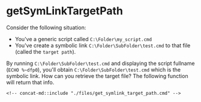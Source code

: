 # getSymLinkTargetPath

Consider the following situation:

* You've a generic script called `C:\Folder\my_script.cmd`
* You've create a symbolic link `C:\Folder\SubFolder\test.cmd` to that file (called the `target path`).

By running `C:\Folder\SubFolder\test.cmd` and displaying the script fullname (`ECHO %~dfp0`), you'll obtain `C:\Folder\SubFolder\test.cmd` which is the symbolic link.
How can you retrieve the target file? The following function will return that info.

```batch
<!-- concat-md::include "./files/get_symlink_target_path.cmd" -->
```
